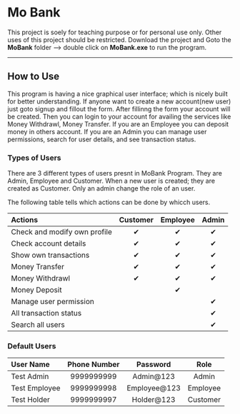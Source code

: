 # Mo Bank

This project is soely for teaching purpose or for personal use only. Other uses of this project should be restricted. Download the project and Goto the <b>MoBank</b> folder --> double click on <b>MoBank.exe</b> to run the program.

----------------------------
## How to Use
This program is having a nice graphical user interface; which is nicely built for better understanding. If anyone want to create a new account(new user) just goto signup and fillout the form. After fillinng the form your account will be created. Then you can login to your account for availing the services like Money Withdrawl, Money Transfer. If you are an Employee you can deposit money in others account. If you are an Admin you can manage user permissions, search for user details, and see transaction status. 

### Types of Users
There are 3 different types of users presnt in MoBank Program. They are Admin, Employee and Customer. When a new user is created; they are created as Customer. Only an admin change the role of an user.

The following table tells which actions can be done by whicch users.

Actions | Customer | Employee | Admin
| :--- | :---: | :---: | :---:
Check and modify own profile | ✔ | ✔ | ✔
Check account details  | ✔ | ✔ | ✔
Show own transactions | ✔ | ✔ | ✔
Money Transfer | ✔ | ✔ | ✔
Money Withdrawl | ✔ | ✔ | ✔
Money Deposit |  | ✔ | 
Manage user permission |  |  | ✔
All transaction status |  |  | ✔
Search all users |  |  | ✔

### Default Users
User Name | Phone Number | Password | Role
| :--- | :---: | :---: | :---:
Test Admin | 9999999999 | Admin@123 | Admin
Test Employee | 9999999998 | Employee@123 | Employee
Test Holder | 9999999997 | Holder@123 | Customer
